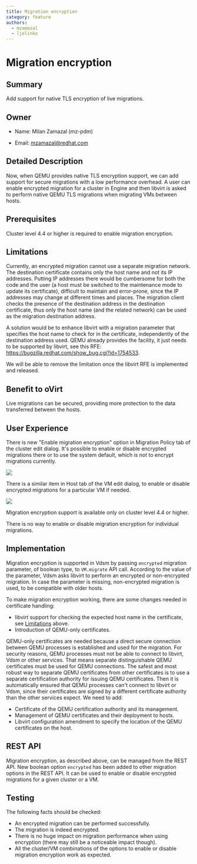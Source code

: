 ```yaml
---
title: Migration encryption
category: feature
authors:
  - mzamazal
  - ljelinko
---
```


# Migration encryption

## Summary

Add support for native TLS encryption of live migrations.

## Owner

*   Name: Milan Zamazal (mz-pdm)

*   Email: <mzamazal@redhat.com>

## Detailed Description

Now, when QEMU provides native TLS encryption support, we can add support for secure migrations with a low performance overhead.  A user can enable encrypted migration for a cluster in Engine and then libvirt is asked to perform native QEMU TLS migrations when migrating VMs between hosts.

## Prerequisites

Cluster level 4.4 or higher is required to enable migration encryption.

## Limitations

Currently, an encrypted migration cannot use a separate migration network.  The destination certificate contains only the host name and not its IP addresses.  Putting IP addresses there would be cumbersome for both the code and the user (a host must be switched to the maintenance mode to update its certificate), difficult to maintain and error-prone, since the IP addresses may change at different times and places.  The migration client checks the presence of the destination address in the destination certificate, thus only the host name (and the related network) can be used as the migration destination address.

A solution would be to enhance libvirt with a migration parameter that specifies the host name to check for in the certificate, independently of the destination address used.  QEMU already provides the facility, it just needs to be supported by libvirt, see this RFE: https://bugzilla.redhat.com/show_bug.cgi?id=1754533.

We will be able to remove the limitation once the libvirt RFE is implemented and released.

## Benefit to oVirt

Live migrations can be secured, providing more protection to the data transferred between the hosts.

## User Experience

There is new "Enable migration encryption" option in Migration Policy tab of the cluster edit dialog.  It's possible to enable or disable encrypted migrations there or to use the system default, which is not to encrypt migrations currently.

![](/images/wiki/migration-encryption-cluster.png)

There is a similar item in Host tab of the VM edit dialog, to enable or disable encrypted migrations for a particular VM if needed.

![](/images/wiki/migration-encryption-vm.png)

Migration encryption support is available only on cluster level 4.4 or higher.

There is no way to enable or disable migration encryption for individual migrations.

## Implementation

Migration encryption is supported in Vdsm by passing ``encrypted`` migration parameter, of boolean type, to ``VM.migrate`` API call.  According to the value of the parameter, Vdsm asks libvirt to perform an encrypted or non-encrypted migration.  In case the parameter is missing, non-encrypted migration is used, to be compatible with older hosts.

To make migration encryption working, there are some changes needed in certificate handling:

* libvirt support for checking the expected host name in the certificate, see [Limitations](#limitations) above.
* Introduction of QEMU-only certificates.

QEMU-only certificates are needed because a direct secure connection between QEMU processes is established and used for the migration.  For security reasons, QEMU processes must not be able to connect to libvirt, Vdsm or other services.  That means separate distinguishable QEMU certificates must be used for QEMU connections.  The safest and most robust way to separate QEMU certificates from other certificates is to use a separate certification authority for issuing QEMU certificates.  Then it is automatically ensured that QEMU processes can't connect to libvirt or Vdsm, since their certificates are signed by a different certificate authority than the other services expect.  We need to add:

* Certificate of the QEMU certification authority and its management.
* Management of QEMU certificates and their deployment to hosts.
* Libvirt configuration amendment to specify the location of the QEMU certificates on the host.

## REST API

Migration encryption, as described above, can be managed from the REST API.  New boolean option ``encrypted`` has been added to other migration options in the REST API.  It can be used to enable or disable encrypted migrations for a given cluster or a VM.

## Testing

The following facts should be checked:

* An encrypted migration can be performed successfully.
* The migration is indeed encrypted.
* There is no huge impact on migration performance when using encryption (there may still be a noticeable impact though).
* All the cluster/VM combinations of the options to enable or disable migration encryption work as expected.
